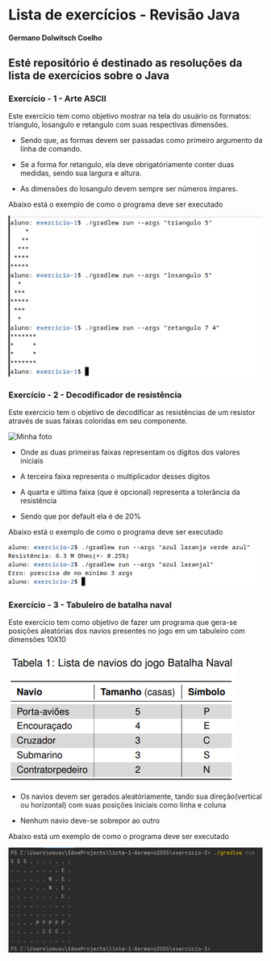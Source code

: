 # Lista de exercícios - Revisão Java

#### Germano Dolwitsch Coelho

## Esté repositório é destinado as resoluções da lista de exercícios sobre o Java

### Exercício - 1 - Arte ASCII

Este exercício tem como objetivo mostrar na tela do usuário os formatos: triangulo, losangulo e retangulo com suas respectivas dimensões.

* Sendo que, as formas devem ser passadas como primeiro argumento da linha de comando.

* Se a forma for retangulo, ela deve obrigatóriamente conter duas medidas, sendo sua largura e altura.

* As dimensões do losangulo devem sempre ser números ímpares.

Abaixo está o exemplo de como o programa deve ser executado

![Minha foto](./exerc1.png)

### Exercício - 2 - Decodificador de resistência

Este exercício tem o objetivo de decodificar as resistências de um resistor através de suas faixas coloridas em seu componente.

![Minha foto](./tabela.avif)

* Onde as duas primeiras faixas representam os dígitos dos valores iniciais

* A terceira faixa representa o multiplicador desses dígitos

* A quarta e última faixa (que é opcional) representa a tolerância da resistência

* Sendo que por default ela é de 20%

Abaixo está o exemplo de como o programa deve ser executado

![Minha foto](./exerc2.png)

### Exercício - 3  - Tabuleiro de batalha naval

Este exercício tem como objetivo de fazer um programa que gera-se posições aleatórias dos navios presentes no jogo em um tabuleiro com dimensões 10X10

![Minha foto](./naval.png)

* Os navios devem ser gerados aleatóriamente, tando sua direção(vertical ou horizontal) com suas posições iniciais como linha e coluna

* Nenhum navio deve-se sobrepor ao outro

Abaixo está um exemplo de como o programa deve ser executado

![Minha foto](./exerc3.png)
